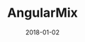 ---
layout: site
title: "AngularMix"
date: 2018-01-02
categories: [community]
version: 1.2.32
major: 1
minor: 2
patch: 32
slug: angularmix
link: https://angularmix.com/
permalink: /sites/:slug
---